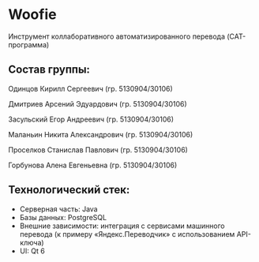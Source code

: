 # Woofie
Инструмент коллаборативного автоматизированного перевода (CAT-программа)

## Состав группы:
Одинцов Кирилл Сергеевич (гр. 5130904/30106)

Дмитриев Арсений Эдуардович (гр. 5130904/30106)

Засульский Егор Андреевич (гр. 5130904/30106)

Маланьин Никита Александрович (гр. 5130904/30106)

Проселков Станислав Павлович (гр. 5130904/30106)

Горбунова Алена Евгеньевна (гр. 5130904/30106)

## Технологический стек:
- Серверная часть: Java
- Базы данных: PostgreSQL
- Внешние зависимости: интеграция с сервисами машинного перевода (к примеру «Яндекс.Переводчик» с использованием API-ключа)
- UI: Qt 6
